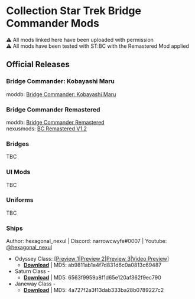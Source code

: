# Collection Star Trek Bridge Commander Mods
⚠ All mods linked here have been uploaded with permission<br />
⚠ All mods have been tested with ST:BC with the Remastered Mod applied

## Official Releases
### Bridge Commander: Kobayashi Maru
moddb: [Bridge Commander: Kobayashi Maru](https://www.moddb.com/mods/bridge-commander-kobayashi-maru/downloads)<br />

### Bridge Commander Remastered
moddb: [Bridge Commander Remastered](https://www.moddb.com/games/star-trek-bridge-commander/downloads/bridge-commander-remastered)<br />
nexusmods: [BC Remastered V1.2](https://www.nexusmods.com/startrekbridgecommmander/mods/4012?tab=files)

### Bridges
TBC

### UI Mods
TBC

### Uniforms
TBC

### Ships
Author: hexagonal_nexul | Discord: narrowcwyfe#0007 | Youtube: [@hexagonal_nexul](https://www.youtube.com/@hexagonal_nexul) <br />
- Odyssey Class: [[Preview 1](./ships/Preview/Odyssey01.png)|[Preview 2](./ships/Preview/Odyssey02.png)|[Preview 3](./ships/Preview/Odyssey03.jpg)|[Video Preview](https://www.youtube.com/watch?v=BjI3S0DWR0A)]<br />
  - [**Download**](https://github.com/battlepanda/stbc-mods/raw/main/ships/Release/Odyssey%20Class.zip) | MD5: ab9811ab1a4f7d831d6c0a0813c69487
- Saturn Class - <br />
  - [**Download**](https://github.com/battlepanda/stbc-mods/raw/main/ships/Release/Saturn%20Class%20U.S.S.%20Gateway.zip) | MD5: 6563f9959a8f1d65e120af362f9ec790
- Janeway Class - <br />
  - [**Download**](https://github.com/battlepanda/stbc-mods/raw/main/ships/Release/Janeway%20Class.zip) | MD5: 4a727f2a3f13dab333ba28b0789227c2
